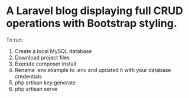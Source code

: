 # A Laravel blog displaying full CRUD operations with Bootstrap styling.

To run:
1. Create a local MySQL database
2. Download project files
3. Execute composer install
4. Rename .env.example to .env and updated it with your database credentials
5. php artisan key:generate
6. php artisan serve